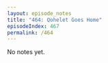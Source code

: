 ```yaml
---
layout: episode_notes
title: "464: Qohelet Goes Home"
episodeIndex: 467
permalink: /464
---
```

No notes yet.
